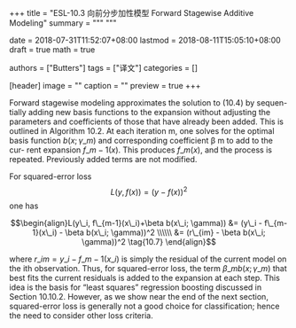 +++
title = "ESL-10.3 向前分步加性模型 Forward Stagewise Additive Modeling"
summary = """
"""

date = 2018-07-31T11:52:07+08:00
lastmod = 2018-08-11T15:05:10+08:00
draft = true 
math = true

authors = ["Butters"]
tags = ["译文"]
categories = []

[header]
image = ""
caption = ""
preview = true
+++

Forward stagewise modeling approximates the solution to (10.4) by sequen-
tially adding new basis functions to the expansion without adjusting the
parameters and coefficients of those that have already been added. This is
outlined in Algorithm 10.2. At each iteration m, one solves for the optimal
basis function $b(x; \gamma\_m)$ and corresponding coefficient β m to add to the cur-
rent expansion $f\_{m−1}(x)$. This produces $f\_m(x)$, and the process is repeated.
Previously added terms are not modified.

For squared-error loss
$$L(y, f(x)) = (y - f(x))^2 \tag{10.6}$$
one has

$$\begin{align}L(y\_i, f\_{m-1}(x\_i)+\beta b(x\_i; \gamma)) &=
 (y\_i - f\_{m-1}(x\_i) - \beta b(x\_i; \gamma))^2 \\\\\\
 &= (r\_{im} - \beta b(x\_i; \gamma))^2 \tag{10.7}
 \end{align}$$
  
where $r\_{im} = y\_i − f\_{m−1}(x\_i)$ is simply the residual of the current model
on the ith observation. Thus, for squared-error loss, the term $β\_m b(x; \gamma\_m)$
that best fits the current residuals is added to the expansion at each step.
This idea is the basis for “least squares” regression boosting discussed in
Section 10.10.2. However, as we show near the end of the next section,
squared-error loss is generally not a good choice for classification; hence
the need to consider other loss criteria.

